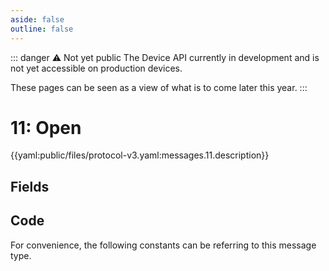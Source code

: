 ```yaml
---
aside: false
outline: false
---
```


<script setup>
import SplitColumnView from '../../../components/SplitColumnView.vue';
import GenerateConsts from '../../../components/GenerateConsts.vue'
import PayloadTable from '../../../components/PayloadTable.vue'
import HeaderTable from '../../../components/HeaderTable.vue'
import { data as protocolData } from '../../../yaml-data.data.ts'
</script>

::: danger ⚠️ Not yet public
The Device API currently in development and is not yet accessible on production devices.

These pages can be seen as a view of what is to come later this year.
:::

# 11: Open

{{yaml:public/files/protocol-v3.yaml:messages.11.description}}

## Fields

<PayloadTable :messageId="11" :yaml-data="protocolData" :show-header="false"/>

## Code

For convenience, the following constants can be referring to this message type.

<GenerateConsts :messageId="11" :yaml-data="protocolData"/>
